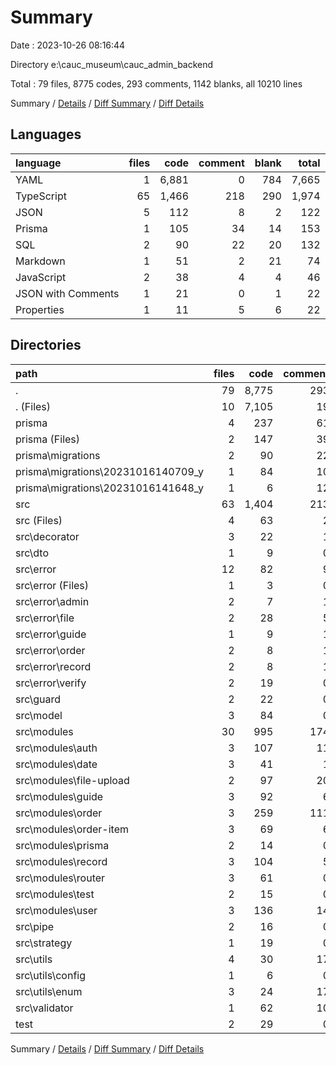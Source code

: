 # Summary

Date : 2023-10-26 08:16:44

Directory e:\\cauc_museum\\cauc_admin_backend

Total : 79 files,  8775 codes, 293 comments, 1142 blanks, all 10210 lines

Summary / [Details](details.md) / [Diff Summary](diff.md) / [Diff Details](diff-details.md)

## Languages
| language | files | code | comment | blank | total |
| :--- | ---: | ---: | ---: | ---: | ---: |
| YAML | 1 | 6,881 | 0 | 784 | 7,665 |
| TypeScript | 65 | 1,466 | 218 | 290 | 1,974 |
| JSON | 5 | 112 | 8 | 2 | 122 |
| Prisma | 1 | 105 | 34 | 14 | 153 |
| SQL | 2 | 90 | 22 | 20 | 132 |
| Markdown | 1 | 51 | 2 | 21 | 74 |
| JavaScript | 2 | 38 | 4 | 4 | 46 |
| JSON with Comments | 1 | 21 | 0 | 1 | 22 |
| Properties | 1 | 11 | 5 | 6 | 22 |

## Directories
| path | files | code | comment | blank | total |
| :--- | ---: | ---: | ---: | ---: | ---: |
| . | 79 | 8,775 | 293 | 1,142 | 10,210 |
| . (Files) | 10 | 7,105 | 19 | 817 | 7,941 |
| prisma | 4 | 237 | 61 | 44 | 342 |
| prisma (Files) | 2 | 147 | 39 | 24 | 210 |
| prisma\\migrations | 2 | 90 | 22 | 20 | 132 |
| prisma\\migrations\\20231016140709_y | 1 | 84 | 10 | 16 | 110 |
| prisma\\migrations\\20231016141648_y | 1 | 6 | 12 | 4 | 22 |
| src | 63 | 1,404 | 213 | 275 | 1,892 |
| src (Files) | 4 | 63 | 2 | 12 | 77 |
| src\\decorator | 3 | 22 | 1 | 5 | 28 |
| src\\dto | 1 | 9 | 0 | 1 | 10 |
| src\\error | 12 | 82 | 9 | 11 | 102 |
| src\\error (Files) | 1 | 3 | 0 | 0 | 3 |
| src\\error\\admin | 2 | 7 | 1 | 0 | 8 |
| src\\error\\file | 2 | 28 | 5 | 5 | 38 |
| src\\error\\guide | 1 | 9 | 1 | 0 | 10 |
| src\\error\\order | 2 | 8 | 1 | 0 | 9 |
| src\\error\\record | 2 | 8 | 1 | 4 | 13 |
| src\\error\\verify | 2 | 19 | 0 | 2 | 21 |
| src\\guard | 2 | 22 | 0 | 2 | 24 |
| src\\model | 3 | 84 | 0 | 18 | 102 |
| src\\modules | 30 | 995 | 174 | 200 | 1,369 |
| src\\modules\\auth | 3 | 107 | 11 | 25 | 143 |
| src\\modules\\date | 3 | 41 | 1 | 6 | 48 |
| src\\modules\\file-upload | 2 | 97 | 20 | 14 | 131 |
| src\\modules\\guide | 3 | 92 | 6 | 24 | 122 |
| src\\modules\\order | 3 | 259 | 111 | 41 | 411 |
| src\\modules\\order-item | 3 | 69 | 6 | 15 | 90 |
| src\\modules\\prisma | 2 | 14 | 0 | 5 | 19 |
| src\\modules\\record | 3 | 104 | 5 | 26 | 135 |
| src\\modules\\router | 3 | 61 | 0 | 10 | 71 |
| src\\modules\\test | 2 | 15 | 0 | 6 | 21 |
| src\\modules\\user | 3 | 136 | 14 | 28 | 178 |
| src\\pipe | 2 | 16 | 0 | 2 | 18 |
| src\\strategy | 1 | 19 | 0 | 4 | 23 |
| src\\utils | 4 | 30 | 17 | 4 | 51 |
| src\\utils\\config | 1 | 6 | 0 | 3 | 9 |
| src\\utils\\enum | 3 | 24 | 17 | 1 | 42 |
| src\\validator | 1 | 62 | 10 | 16 | 88 |
| test | 2 | 29 | 0 | 6 | 35 |

Summary / [Details](details.md) / [Diff Summary](diff.md) / [Diff Details](diff-details.md)